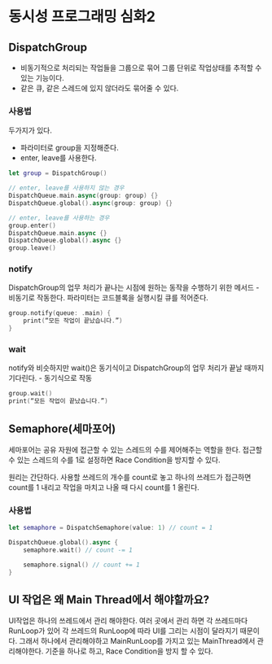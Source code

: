 #  동시성 프로그래밍 심화2

## DispatchGroup

- 비동기적으로 처리되는 작업들을 그룹으로 묶어 그룹 단위로 작업상태를 추적할 수 있는 기능이다.
- 같은 큐, 같은 스레드에 있지 않더라도 묶어줄 수 있다.

### 사용법
두가지가 있다.
- 파라미터로 group을 지정해준다.
- enter, leave를 사용한다.

```swift
let group = DispatchGroup()

// enter, leave를 사용하지 않는 경우
DispatchQueue.main.async(group: group) {}
DispatchQueue.global().async(group: group) {}

// enter, leave를 사용하는 경우
group.enter()
DispatchQueue.main.async {}
DispatchQueue.global().async {}
group.leave()
```

### notify

DispatchGroup의 업무 처리가 끝나는 시점에 원하는 동작을 수행하기 위한 메서드 - 비동기로 작동한다.
파라미터는 코드블록을 실행시킬 큐를 적어준다.
```swift 
group.notify(queue: .main) {
    print(“모든 작업이 끝났습니다.”)
}
```


### wait
notify와 비슷하지만 wait()은 동기식이고 DispatchGroup의 업무 처리가 끝날 때까지 기다린다. - 동기식으로 작동 
```swift
group.wait()
print(“모든 작업이 끝났습니다.”)
```


## Semaphore(세마포어)
세마포어는 공유 자원에 접근할 수 있는 스레드의 수를 제어해주는 역할을 한다.
접근할 수 있는 스레드의 수를 1로 설정하면 Race Condition을 방지할 수 있다.

원리는 간단하다.
사용할 쓰레드의 개수를 count로 놓고 하나의 쓰레드가 접근하면 count를 1 내리고 작업을 마치고 나올 때 다시 count를 1 올린다.

### 사용법
```swift
let semaphore = DispatchSemaphore(value: 1) // count = 1

DispatchQueue.global().async {
    semaphore.wait() // count -= 1

    semaphore.signal() // count += 1
}
```


## UI 작업은 왜 Main Thread에서 해야할까요?
UI작업은 하나의 쓰레드에서 관리 해야한다. 여러 곳에서 관리 하면 각 쓰레드마다 RunLoop가 있어 각 쓰레드의 RunLoop에 따라 UI를 그리는 시점이 달라지기 때문이다.
그래서 하나에서 관리해야하고 MainRunLoop를 가지고 있는 MainThread에서 관리해야한다.
기준을 하나로 하고, Race Condition을 방지 할 수 있다.

